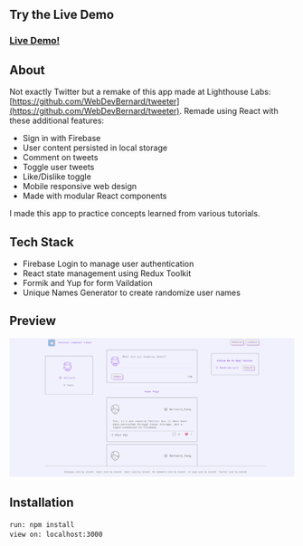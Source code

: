 ## Try the Live Demo

### [Live Demo!](https://twitterreact.vercel.app/)

## About

Not exactly Twitter but a remake of this app made at Lighthouse Labs: [https://github.com/WebDevBernard/tweeter](https://github.com/WebDevBernard/tweeter). Remade using React with these additional features:

- Sign in with Firebase
- User content persisted in local storage
- Comment on tweets
- Toggle user tweets
- Like/Dislike toggle
- Mobile responsive web design
- Made with modular React components

I made this app to practice concepts learned from various tutorials.

## Tech Stack

- Firebase Login to manage user authentication
- React state management using Redux Toolkit
- Formik and Yup for form Vaildation
- Unique Names Generator to create randomize user names

## Preview

!["twitter tweeter react"](https://raw.githubusercontent.com/WebDevBernard/Portfolio/main/docs/twitter.png)

## Installation

`run: npm install`<br/>
`view on: localhost:3000`

